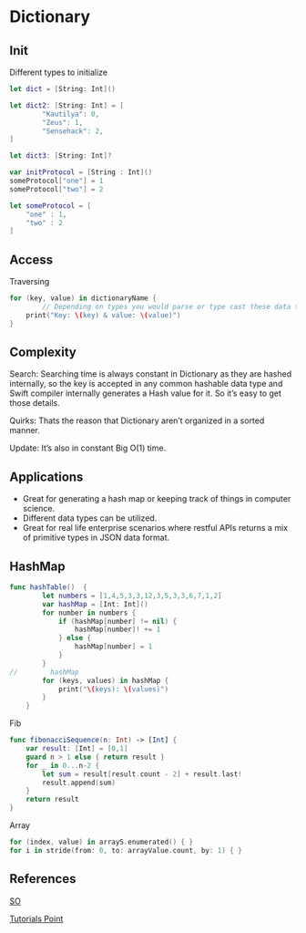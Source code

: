 # Dictionary


## Init

Different types to initialize
```swift
let dict = [String: Int]()

let dict2: [String: Int] = [
		"Kautilya": 0,
		"Zeus": 1,
		"Sensehack": 2,
]

let dict3: [String: Int]?

var initProtocol = [String : Int]()
someProtocol["one"] = 1
someProtocol["two"] = 2

let someProtocol = [
    "one" : 1,
    "two" : 2
]
```


## Access

Traversing
```swift
for (key, value) in dictionaryName {
		// Depending on types you would parse or type cast these data types while printing or utilizing.
    print("Key: \(key) & value: \(value)")
}
```

## Complexity

Search: 
Searching time is always constant in Dictionary as they are hashed internally, so the key is accepted in any common hashable data type and Swift compiler internally generates a Hash value for it. So it’s easy to get those details. 

Quirks: 
Thats the reason that Dictionary aren’t organized in a sorted manner.

Update: It’s also in constant Big O(1) time.


## Applications

- Great for generating a hash map or keeping track of things in computer science.
- Different data types can be utilized. 
- Great for real life enterprise scenarios where restful APIs returns a mix of primitive types in JSON data format.

## HashMap


```swift
func hashTable()  {
        let numbers = [1,4,5,3,3,12,3,5,3,3,6,7,1,2]
        var hashMap = [Int: Int]()
        for number in numbers {
            if (hashMap[number] != nil) {
                hashMap[number]! += 1
            } else {
                hashMap[number] = 1
            }
        }
//        hashMap
        for (keys, values) in hashMap {
            print("\(keys): \(values)")
        }
    }
```

Fib 

```swift
func fibonacciSequence(n: Int) -> [Int] {
    var result: [Int] = [0,1]
    guard n > 1 else { return result }
    for _ in 0...n-2 {
        let sum = result[result.count - 2] + result.last!
        result.append(sum)
    }
    return result
}
```

Array
```swift
for (index, value) in arrayS.enumerated() { }
for i in stride(from: 0, to: arrayValue.count, by: 1) { }

```

## References

[SO](https://stackoverflow.com/questions/44637836/what-is-the-equivalent-of-a-java-hashmapstring-integer-in-swift)

[Tutorials Point](https://www.tutorialspoint.com/swift/swift_dictionaries.htm)